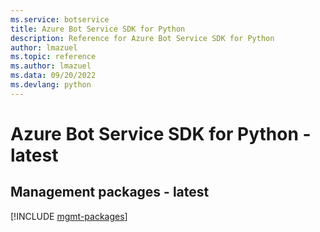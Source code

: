 ```yaml
---
ms.service: botservice
title: Azure Bot Service SDK for Python
description: Reference for Azure Bot Service SDK for Python
author: lmazuel
ms.topic: reference
ms.author: lmazuel
ms.data: 09/20/2022
ms.devlang: python
---
```

# Azure Bot Service SDK for Python - latest

## Management packages - latest
[!INCLUDE [mgmt-packages](bot-service-mgmt-index.md)]